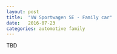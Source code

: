 ```yaml
---
layout: post
title:  "VW Sportwagen SE - Family car"
date:   2016-07-23
categories: automotive family
---
```

TBD
